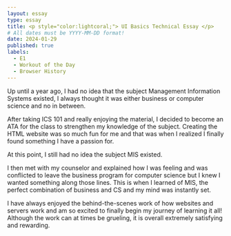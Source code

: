 ```yaml
---
layout: essay
type: essay
title: <p style="color:lightcoral;"> UI Basics Technical Essay </p>
# All dates must be YYYY-MM-DD format!
date: 2024-01-29
published: true
labels:
  - E1
  - Workout of the Day
  - Browser History
---
```


Up until a year ago, I had no idea that the subject Management Information Systems existed, I always thought it was either business or computer science and no in between.

After taking ICS 101 and really enjoying the material, I decided to become an ATA for the class to strengthen my knowledge of the subject. Creating the HTML website was so much fun for me and that was when I realized I finally found something I have a passion for.

At this point, I still had no idea the subject MIS existed.

I then met with my counselor and explained how I was feeling and was conflicted to leave the business program for computer science but I knew I wanted something along those lines. This is when I learned of MIS, the perfect combination of business and CS and my mind was instantly set.

I have always enjoyed the behind-the-scenes work of how websites and servers work and am so excited to finally begin my journey of learning it all! Although the work can at times be grueling, it is overall extremely satisfying and rewarding.

